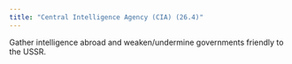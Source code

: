 ```yaml
---
title: "Central Intelligence Agency (CIA) (26.4)"
---
```

Gather intelligence abroad and weaken/undermine governments friendly to the USSR.

